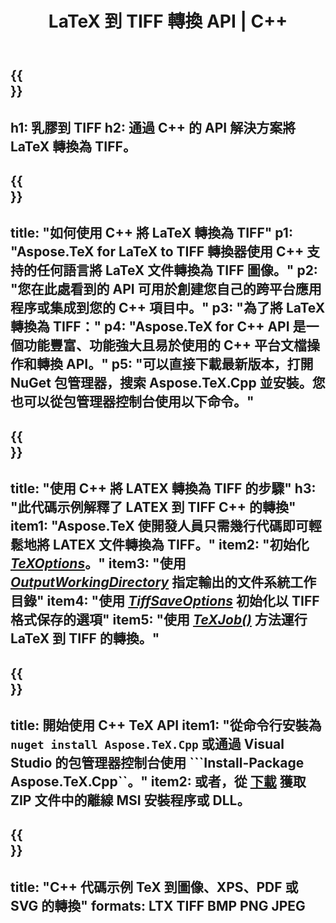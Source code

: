 ﻿---
translation: true
template: /_templates/_conversion-child-cpp.md
title: LaTeX 到 TIFF 轉換 API | C++
description: LaTeX 到 TIFF 的轉換功能。將此本地 C++ 庫集成到您的項目中，或使用跨平台應用程序將 LaTeX 轉換為 TIFF。
keywords: latex 到 tiff api cpp，latex2tiff 集成 c++
url: /cpp/conversion/latex-to-tiff/
family: tex
platformtag: cpp
feature: conversion
informat: LATEX
outformat: TIFF
otherformats: BMP PNG JPEG PDF SVG XPS
---

{{<section banner>}}
---
h1: 乳膠到 TIFF
h2: 通過 C++ 的 API 解決方案將 LaTeX 轉換為 TIFF。
---

{{<section overview>}}
---
title: "如何使用 C++ 將 LaTeX 轉換為 TIFF"
p1: "Aspose.TeX for LaTeX to TIFF 轉換器使用 C++ 支持的任何語言將 LaTeX 文件轉換為 TIFF 圖像。"
p2: "您在此處看到的 API 可用於創建您自己的跨平台應用程序或集成到您的 C++ 項目中。"
p3: "為了將 LaTeX 轉換為 TIFF："
p4: "Aspose.TeX for C++ API 是一個功能豐富、功能強大且易於使用的 C++ 平台文檔操作和轉換 API。"
p5: "可以直接下載最新版本，打開 NuGet 包管理器，搜索 Aspose.TeX.Cpp 並安裝。您也可以從包管理器控制台使用以下命令。"
---

{{<section feature1>}}
---
title: "使用 C++ 將 LATEX 轉換為 TIFF 的步驟"
h3: "此代碼示例解釋了 LATEX 到 TIFF C++ 的轉換"
item1: "Aspose.TeX 使開發人員只需幾行代碼即可輕鬆地將 LATEX 文件轉換為 TIFF。"
item2: "初始化 [*TeXOptions*](https://reference.aspose.com/tex/cpp/class/aspose.te_x.te_x_options)。"
item3: "使用 [*OutputWorkingDirectory*](https://reference.aspose.com/tex/cpp/class/aspose.te_x.te_x_options#aa4f4ea6dab7db5ba1b40800495f16f63) 指定輸出的文件系統工作目錄"
item4: "使用 [*TiffSaveOptions*](https://reference.aspose.com/tex/cpp/class/aspose.te_x.presentation.image.tiff_save_options) 初始化以 TIFF 格式保存的選項"
item5: "使用 [*TeXJob()*](https://reference.aspose.com/tex/cpp/class/aspose.te_x.te_x_job) 方法運行 LaTeX 到 TIFF 的轉換。"
---

{{<section feature2>}}
---
title: 開始使用 C++ TeX API
item1: "從命令行安裝為 ```nuget install Aspose.TeX.Cpp``` 或通過 Visual Studio 的包管理器控制台使用 ```Install-Package Aspose.TeX.Cpp``。"
item2: 或者，從 [下載](https://downloads.aspose.com/tex/cpp) 獲取 ZIP 文件中的離線 MSI 安裝程序或 DLL。
---

{{<section widget>}}
---
title: "C++ 代碼示例 TeX 到圖像、XPS、PDF 或 SVG 的轉換"
formats: LTX TIFF BMP PNG JPEG
---